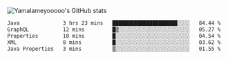 ![Yamalameyooooo's GitHub stats](https://github-readme-stats.vercel.app/api?username=yamalameyooooo&theme=transparent&show_icons=true\&show=reviews,discussions_started,discussions_answered,prs_merged,prs_merged_percentage)

<!--START_SECTION:waka-->

```txt
Java              3 hrs 23 mins   █████████████████████░░░░   84.44 %
GraphQL           12 mins         █▒░░░░░░░░░░░░░░░░░░░░░░░   05.27 %
Properties        10 mins         █░░░░░░░░░░░░░░░░░░░░░░░░   04.54 %
XML               8 mins          █░░░░░░░░░░░░░░░░░░░░░░░░   03.62 %
Java Properties   3 mins          ▒░░░░░░░░░░░░░░░░░░░░░░░░   01.55 %
```

<!--END_SECTION:waka-->
